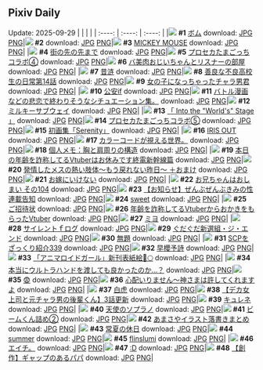 ## Pixiv Daily
Update: 2025-09-29
|      |      |      |
| :----: | :----: | :----: |
|![](https://pixiv.microyu.workers.dev/c/240x480/img-master/img/2025/09/27/00/00/16/135571054_p0_master1200.jpg) **#1** [ボム](https://www.pixiv.net/artworks/135571054) download: [JPG](https://pixiv.microyu.workers.dev/img-original/img/2025/09/27/00/00/16/135571054_p0.jpg) [PNG](https://pixiv.microyu.workers.dev/img-original/img/2025/09/27/00/00/16/135571054_p0.png)|![](https://s.pximg.net/common/images/limit_unviewable_s.png) **#2** [](https://www.pixiv.net/artworks/135595863) download: [JPG](https://s.pximg.net/common/images/limit_unviewable_s.png) [PNG](https://s.pximg.net/common/images/limit_unviewable_s.png)|![](https://pixiv.microyu.workers.dev/c/240x480/img-master/img/2025/09/28/00/01/40/135612314_p0_master1200.jpg) **#3** [MICKEY MOUSE](https://www.pixiv.net/artworks/135612314) download: [JPG](https://pixiv.microyu.workers.dev/img-original/img/2025/09/28/00/01/40/135612314_p0.jpg) [PNG](https://pixiv.microyu.workers.dev/img-original/img/2025/09/28/00/01/40/135612314_p0.png)|
|![](https://pixiv.microyu.workers.dev/c/240x480/img-master/img/2025/09/28/07/30/04/135622272_p0_master1200.jpg) **#4** [街の先の先まで](https://www.pixiv.net/artworks/135622272) download: [JPG](https://pixiv.microyu.workers.dev/img-original/img/2025/09/28/07/30/04/135622272_p0.jpg) [PNG](https://pixiv.microyu.workers.dev/img-original/img/2025/09/28/07/30/04/135622272_p0.png)|![](https://pixiv.microyu.workers.dev/c/240x480/img-master/img/2025/09/27/13/38/39/135589149_p0_master1200.jpg) **#5** [プロセカたまごっちコラボ④](https://www.pixiv.net/artworks/135589149) download: [JPG](https://pixiv.microyu.workers.dev/img-original/img/2025/09/27/13/38/39/135589149_p0.jpg) [PNG](https://pixiv.microyu.workers.dev/img-original/img/2025/09/27/13/38/39/135589149_p0.png)|![](https://pixiv.microyu.workers.dev/c/240x480/img-master/img/2025/09/27/00/01/35/135571306_p0_master1200.jpg) **#6** [バ美肉おじいちゃんとリスナーの部屋](https://www.pixiv.net/artworks/135571306) download: [JPG](https://pixiv.microyu.workers.dev/img-original/img/2025/09/27/00/01/35/135571306_p0.jpg) [PNG](https://pixiv.microyu.workers.dev/img-original/img/2025/09/27/00/01/35/135571306_p0.png)|
|![](https://pixiv.microyu.workers.dev/c/240x480/img-master/img/2025/09/28/01/05/49/135615198_p0_master1200.jpg) **#7** [昔涟](https://www.pixiv.net/artworks/135615198) download: [JPG](https://pixiv.microyu.workers.dev/img-original/img/2025/09/28/01/05/49/135615198_p0.jpg) [PNG](https://pixiv.microyu.workers.dev/img-original/img/2025/09/28/01/05/49/135615198_p0.png)|![](https://pixiv.microyu.workers.dev/c/240x480/img-master/img/2025/09/28/00/03/16/135612474_p0_master1200.jpg) **#8** [善良な不良高校生の日常第14話](https://www.pixiv.net/artworks/135612474) download: [JPG](https://pixiv.microyu.workers.dev/img-original/img/2025/09/28/00/03/16/135612474_p0.jpg) [PNG](https://pixiv.microyu.workers.dev/img-original/img/2025/09/28/00/03/16/135612474_p0.png)|![](https://pixiv.microyu.workers.dev/c/240x480/img-master/img/2025/09/28/00/00/38/135612140_p0_master1200.jpg) **#9** [女の子になっちゃったチャラ男君](https://www.pixiv.net/artworks/135612140) download: [JPG](https://pixiv.microyu.workers.dev/img-original/img/2025/09/28/00/00/38/135612140_p0.jpg) [PNG](https://pixiv.microyu.workers.dev/img-original/img/2025/09/28/00/00/38/135612140_p0.png)|
|![](https://pixiv.microyu.workers.dev/c/240x480/img-master/img/2025/09/27/02/30/43/135576286_p0_master1200.jpg) **#10** [公安if](https://www.pixiv.net/artworks/135576286) download: [JPG](https://pixiv.microyu.workers.dev/img-original/img/2025/09/27/02/30/43/135576286_p0.jpg) [PNG](https://pixiv.microyu.workers.dev/img-original/img/2025/09/27/02/30/43/135576286_p0.png)|![](https://pixiv.microyu.workers.dev/c/240x480/img-master/img/2025/09/27/11/05/28/135575392_p0_master1200.jpg) **#11** [バトル漫画などの悲恋で終わりそうなシチュエーション集。](https://www.pixiv.net/artworks/135575392) download: [JPG](https://pixiv.microyu.workers.dev/img-original/img/2025/09/27/11/05/28/135575392_p0.jpg) [PNG](https://pixiv.microyu.workers.dev/img-original/img/2025/09/27/11/05/28/135575392_p0.png)|![](https://pixiv.microyu.workers.dev/c/240x480/img-master/img/2025/09/28/17/15/11/135637935_p0_master1200.jpg) **#12** [ミルキーサブウェイ](https://www.pixiv.net/artworks/135637935) download: [JPG](https://pixiv.microyu.workers.dev/img-original/img/2025/09/28/17/15/11/135637935_p0.jpg) [PNG](https://pixiv.microyu.workers.dev/img-original/img/2025/09/28/17/15/11/135637935_p0.png)|
|![](https://pixiv.microyu.workers.dev/c/240x480/img-master/img/2025/09/27/17/41/26/135595930_p0_master1200.jpg) **#13** [「 Into the "World's" Stage 」](https://www.pixiv.net/artworks/135595930) download: [JPG](https://pixiv.microyu.workers.dev/img-original/img/2025/09/27/17/41/26/135595930_p0.jpg) [PNG](https://pixiv.microyu.workers.dev/img-original/img/2025/09/27/17/41/26/135595930_p0.png)|![](https://pixiv.microyu.workers.dev/c/240x480/img-master/img/2025/09/28/18/50/22/135641517_p0_master1200.jpg) **#14** [プロセカたまごっちコラボ⑤](https://www.pixiv.net/artworks/135641517) download: [JPG](https://pixiv.microyu.workers.dev/img-original/img/2025/09/28/18/50/22/135641517_p0.jpg) [PNG](https://pixiv.microyu.workers.dev/img-original/img/2025/09/28/18/50/22/135641517_p0.png)|![](https://pixiv.microyu.workers.dev/c/240x480/img-master/img/2025/09/27/01/13/43/135574376_p0_master1200.jpg) **#15** [初画集「Serenity」](https://www.pixiv.net/artworks/135574376) download: [JPG](https://pixiv.microyu.workers.dev/img-original/img/2025/09/27/01/13/43/135574376_p0.jpg) [PNG](https://pixiv.microyu.workers.dev/img-original/img/2025/09/27/01/13/43/135574376_p0.png)|
|![](https://pixiv.microyu.workers.dev/c/240x480/img-master/img/2025/09/27/20/00/13/135601142_p0_master1200.jpg) **#16** [IRIS OUT](https://www.pixiv.net/artworks/135601142) download: [JPG](https://pixiv.microyu.workers.dev/img-original/img/2025/09/27/20/00/13/135601142_p0.jpg) [PNG](https://pixiv.microyu.workers.dev/img-original/img/2025/09/27/20/00/13/135601142_p0.png)|![](https://pixiv.microyu.workers.dev/c/240x480/img-master/img/2025/09/27/19/16/16/135599589_p0_master1200.jpg) **#17** [カラーコードが視える世界。](https://www.pixiv.net/artworks/135599589) download: [JPG](https://pixiv.microyu.workers.dev/img-original/img/2025/09/27/19/16/16/135599589_p0.jpg) [PNG](https://pixiv.microyu.workers.dev/img-original/img/2025/09/27/19/16/16/135599589_p0.png)|![](https://pixiv.microyu.workers.dev/c/240x480/img-master/img/2025/09/27/06/00/09/135579234_p0_master1200.jpg) **#18** [個人メモ：胸と肩周りの構造](https://www.pixiv.net/artworks/135579234) download: [JPG](https://pixiv.microyu.workers.dev/img-original/img/2025/09/27/06/00/09/135579234_p0.jpg) [PNG](https://pixiv.microyu.workers.dev/img-original/img/2025/09/27/06/00/09/135579234_p0.png)|
|![](https://pixiv.microyu.workers.dev/c/240x480/img-master/img/2025/09/27/21/20/33/135604744_p0_master1200.jpg) **#19** [本日の年齢を詐称してるVtuberはお休みです終電新幹線篇](https://www.pixiv.net/artworks/135604744) download: [JPG](https://pixiv.microyu.workers.dev/img-original/img/2025/09/27/21/20/33/135604744_p0.jpg) [PNG](https://pixiv.microyu.workers.dev/img-original/img/2025/09/27/21/20/33/135604744_p0.png)|![](https://pixiv.microyu.workers.dev/c/240x480/img-master/img/2025/09/27/19/19/13/135599678_p0_master1200.jpg) **#20** [発情したメスの熱い肢体〜もう戻れない昨日〜 ＋おまけ](https://www.pixiv.net/artworks/135599678) download: [JPG](https://pixiv.microyu.workers.dev/img-original/img/2025/09/27/19/19/13/135599678_p0.jpg) [PNG](https://pixiv.microyu.workers.dev/img-original/img/2025/09/27/19/19/13/135599678_p0.png)|![](https://pixiv.microyu.workers.dev/c/240x480/img-master/img/2025/09/28/14/19/19/135632652_p0_master1200.jpg) **#21** [お嫁にいけない](https://www.pixiv.net/artworks/135632652) download: [JPG](https://pixiv.microyu.workers.dev/img-original/img/2025/09/28/14/19/19/135632652_p0.jpg) [PNG](https://pixiv.microyu.workers.dev/img-original/img/2025/09/28/14/19/19/135632652_p0.png)|
|![](https://pixiv.microyu.workers.dev/c/240x480/img-master/img/2025/09/27/12/43/06/135587738_p0_master1200.jpg) **#22** [お兄ちゃんはおしまい その104](https://www.pixiv.net/artworks/135587738) download: [JPG](https://pixiv.microyu.workers.dev/img-original/img/2025/09/27/12/43/06/135587738_p0.jpg) [PNG](https://pixiv.microyu.workers.dev/img-original/img/2025/09/27/12/43/06/135587738_p0.png)|![](https://pixiv.microyu.workers.dev/c/240x480/img-master/img/2025/09/27/00/00/08/135570998_p0_master1200.jpg) **#23** [【お知らせ】ぜんぶぜんぶきみの性 連載告知](https://www.pixiv.net/artworks/135570998) download: [JPG](https://pixiv.microyu.workers.dev/img-original/img/2025/09/27/00/00/08/135570998_p0.jpg) [PNG](https://pixiv.microyu.workers.dev/img-original/img/2025/09/27/00/00/08/135570998_p0.png)|![](https://pixiv.microyu.workers.dev/c/240x480/img-master/img/2025/09/28/00/00/23/135612079_p0_master1200.jpg) **#24** [sweet](https://www.pixiv.net/artworks/135612079) download: [JPG](https://pixiv.microyu.workers.dev/img-original/img/2025/09/28/00/00/23/135612079_p0.jpg) [PNG](https://pixiv.microyu.workers.dev/img-original/img/2025/09/28/00/00/23/135612079_p0.png)|
|![](https://pixiv.microyu.workers.dev/c/240x480/img-master/img/2025/09/28/19/00/11/135641907_p0_master1200.jpg) **#25** [ご招待状](https://www.pixiv.net/artworks/135641907) download: [JPG](https://pixiv.microyu.workers.dev/img-original/img/2025/09/28/19/00/11/135641907_p0.jpg) [PNG](https://pixiv.microyu.workers.dev/img-original/img/2025/09/28/19/00/11/135641907_p0.png)|![](https://pixiv.microyu.workers.dev/c/240x480/img-master/img/2025/09/28/21/18/18/135648294_p0_master1200.jpg) **#26** [年齢を詐称してるVtuberからおかきをもらったVtuber](https://www.pixiv.net/artworks/135648294) download: [JPG](https://pixiv.microyu.workers.dev/img-original/img/2025/09/28/21/18/18/135648294_p0.jpg) [PNG](https://pixiv.microyu.workers.dev/img-original/img/2025/09/28/21/18/18/135648294_p0.png)|![](https://pixiv.microyu.workers.dev/c/240x480/img-master/img/2025/09/27/00/30/07/135572720_p0_master1200.jpg) **#27** [ミヨ](https://www.pixiv.net/artworks/135572720) download: [JPG](https://pixiv.microyu.workers.dev/img-original/img/2025/09/27/00/30/07/135572720_p0.jpg) [PNG](https://pixiv.microyu.workers.dev/img-original/img/2025/09/27/00/30/07/135572720_p0.png)|
|![](https://pixiv.microyu.workers.dev/c/240x480/img-master/img/2025/09/28/06/43/55/135621452_p0_master1200.jpg) **#28** [サイレントｆログ](https://www.pixiv.net/artworks/135621452) download: [JPG](https://pixiv.microyu.workers.dev/img-original/img/2025/09/28/06/43/55/135621452_p0.jpg) [PNG](https://pixiv.microyu.workers.dev/img-original/img/2025/09/28/06/43/55/135621452_p0.png)|![](https://pixiv.microyu.workers.dev/c/240x480/img-master/img/2025/09/27/00/00/12/135571022_p0_master1200.jpg) **#29** [ぐだぐだ新選組・ジ・エンド](https://www.pixiv.net/artworks/135571022) download: [JPG](https://pixiv.microyu.workers.dev/img-original/img/2025/09/27/00/00/12/135571022_p0.jpg) [PNG](https://pixiv.microyu.workers.dev/img-original/img/2025/09/27/00/00/12/135571022_p0.png)|![](https://pixiv.microyu.workers.dev/c/240x480/img-master/img/2025/09/27/22/12/49/135607237_p0_master1200.jpg) **#30** [無題](https://www.pixiv.net/artworks/135607237) download: [JPG](https://pixiv.microyu.workers.dev/img-original/img/2025/09/27/22/12/49/135607237_p0.jpg) [PNG](https://pixiv.microyu.workers.dev/img-original/img/2025/09/27/22/12/49/135607237_p0.png)|
|![](https://pixiv.microyu.workers.dev/c/240x480/img-master/img/2025/09/27/21/00/28/135603781_p0_master1200.jpg) **#31** [SCPをざっくり紹介339](https://www.pixiv.net/artworks/135603781) download: [JPG](https://pixiv.microyu.workers.dev/img-original/img/2025/09/27/21/00/28/135603781_p0.jpg) [PNG](https://pixiv.microyu.workers.dev/img-original/img/2025/09/27/21/00/28/135603781_p0.png)|![](https://pixiv.microyu.workers.dev/c/240x480/img-master/img/2025/09/28/00/01/10/135612237_p0_master1200.jpg) **#32** [早櫻予詩](https://www.pixiv.net/artworks/135612237) download: [JPG](https://pixiv.microyu.workers.dev/img-original/img/2025/09/28/00/01/10/135612237_p0.jpg) [PNG](https://pixiv.microyu.workers.dev/img-original/img/2025/09/28/00/01/10/135612237_p0.png)|![](https://pixiv.microyu.workers.dev/c/240x480/img-master/img/2025/09/27/18/43/03/135598271_p0_master1200.jpg) **#33** [「アニマロイドガール」新刊表紙絵🐇🌕](https://www.pixiv.net/artworks/135598271) download: [JPG](https://pixiv.microyu.workers.dev/img-original/img/2025/09/27/18/43/03/135598271_p0.jpg) [PNG](https://pixiv.microyu.workers.dev/img-original/img/2025/09/27/18/43/03/135598271_p0.png)|
|![](https://pixiv.microyu.workers.dev/c/240x480/img-master/img/2025/09/27/20/19/40/135602076_p0_master1200.jpg) **#34** [本当にウルトラハンドを渡しても良かったのか…？](https://www.pixiv.net/artworks/135602076) download: [JPG](https://pixiv.microyu.workers.dev/img-original/img/2025/09/27/20/19/40/135602076_p0.jpg) [PNG](https://pixiv.microyu.workers.dev/img-original/img/2025/09/27/20/19/40/135602076_p0.png)|![](https://pixiv.microyu.workers.dev/c/240x480/img-master/img/2025/09/27/05/52/45/135579095_p0_master1200.jpg) **#35** [😨](https://www.pixiv.net/artworks/135579095) download: [JPG](https://pixiv.microyu.workers.dev/img-original/img/2025/09/27/05/52/45/135579095_p0.jpg) [PNG](https://pixiv.microyu.workers.dev/img-original/img/2025/09/27/05/52/45/135579095_p0.png)|![](https://pixiv.microyu.workers.dev/c/240x480/img-master/img/2025/09/27/00/00/14/135571035_p0_master1200.jpg) **#36** [心配いりません～神さまは許してくれますよ](https://www.pixiv.net/artworks/135571035) download: [JPG](https://pixiv.microyu.workers.dev/img-original/img/2025/09/27/00/00/14/135571035_p0.jpg) [PNG](https://pixiv.microyu.workers.dev/img-original/img/2025/09/27/00/00/14/135571035_p0.png)|
|![](https://pixiv.microyu.workers.dev/c/240x480/img-master/img/2025/09/27/01/20/48/135574582_p0_master1200.jpg) **#37** [白虎](https://www.pixiv.net/artworks/135574582) download: [JPG](https://pixiv.microyu.workers.dev/img-original/img/2025/09/27/01/20/48/135574582_p0.jpg) [PNG](https://pixiv.microyu.workers.dev/img-original/img/2025/09/27/01/20/48/135574582_p0.png)|![](https://pixiv.microyu.workers.dev/c/240x480/img-master/img/2025/09/27/18/52/06/135598542_p0_master1200.jpg) **#38** [【デカ女上司と元チャラ男の後輩くん】3話更新](https://www.pixiv.net/artworks/135598542) download: [JPG](https://pixiv.microyu.workers.dev/img-original/img/2025/09/27/18/52/06/135598542_p0.jpg) [PNG](https://pixiv.microyu.workers.dev/img-original/img/2025/09/27/18/52/06/135598542_p0.png)|![](https://pixiv.microyu.workers.dev/c/240x480/img-master/img/2025/09/27/16/19/50/135593405_p0_master1200.jpg) **#39** [キュレネ](https://www.pixiv.net/artworks/135593405) download: [JPG](https://pixiv.microyu.workers.dev/img-original/img/2025/09/27/16/19/50/135593405_p0.jpg) [PNG](https://pixiv.microyu.workers.dev/img-original/img/2025/09/27/16/19/50/135593405_p0.png)|
|![](https://pixiv.microyu.workers.dev/c/240x480/img-master/img/2025/09/28/12/45/20/135629878_p0_master1200.jpg) **#40** [天使のソプラノ](https://www.pixiv.net/artworks/135629878) download: [JPG](https://pixiv.microyu.workers.dev/img-original/img/2025/09/28/12/45/20/135629878_p0.jpg) [PNG](https://pixiv.microyu.workers.dev/img-original/img/2025/09/28/12/45/20/135629878_p0.png)|![](https://pixiv.microyu.workers.dev/c/240x480/img-master/img/2025/09/27/18/33/22/135597962_p0_master1200.jpg) **#41** [ビームくん詰め②](https://www.pixiv.net/artworks/135597962) download: [JPG](https://pixiv.microyu.workers.dev/img-original/img/2025/09/27/18/33/22/135597962_p0.jpg) [PNG](https://pixiv.microyu.workers.dev/img-original/img/2025/09/27/18/33/22/135597962_p0.png)|![](https://pixiv.microyu.workers.dev/c/240x480/img-master/img/2025/09/27/17/37/29/135595801_p0_master1200.jpg) **#42** [あまさやイラスト落書きまとめ](https://www.pixiv.net/artworks/135595801) download: [JPG](https://pixiv.microyu.workers.dev/img-original/img/2025/09/27/17/37/29/135595801_p0.jpg) [PNG](https://pixiv.microyu.workers.dev/img-original/img/2025/09/27/17/37/29/135595801_p0.png)|
|![](https://pixiv.microyu.workers.dev/c/240x480/img-master/img/2025/09/28/01/06/12/135615210_p0_master1200.jpg) **#43** [常夏の休日](https://www.pixiv.net/artworks/135615210) download: [JPG](https://pixiv.microyu.workers.dev/img-original/img/2025/09/28/01/06/12/135615210_p0.jpg) [PNG](https://pixiv.microyu.workers.dev/img-original/img/2025/09/28/01/06/12/135615210_p0.png)|![](https://pixiv.microyu.workers.dev/c/240x480/img-master/img/2025/09/27/00/00/16/135571056_p0_master1200.jpg) **#44** [summer](https://www.pixiv.net/artworks/135571056) download: [JPG](https://pixiv.microyu.workers.dev/img-original/img/2025/09/27/00/00/16/135571056_p0.jpg) [PNG](https://pixiv.microyu.workers.dev/img-original/img/2025/09/27/00/00/16/135571056_p0.png)|![](https://pixiv.microyu.workers.dev/c/240x480/img-master/img/2025/09/27/15/35/11/135592218_p0_master1200.jpg) **#45** [flinslumi](https://www.pixiv.net/artworks/135592218) download: [JPG](https://pixiv.microyu.workers.dev/img-original/img/2025/09/27/15/35/11/135592218_p0.jpg) [PNG](https://pixiv.microyu.workers.dev/img-original/img/2025/09/27/15/35/11/135592218_p0.png)|
|![](https://pixiv.microyu.workers.dev/c/240x480/img-master/img/2025/09/27/19/52/45/135600806_p0_master1200.jpg) **#46** [エイチ。](https://www.pixiv.net/artworks/135600806) download: [JPG](https://pixiv.microyu.workers.dev/img-original/img/2025/09/27/19/52/45/135600806_p0.jpg) [PNG](https://pixiv.microyu.workers.dev/img-original/img/2025/09/27/19/52/45/135600806_p0.png)|![](https://pixiv.microyu.workers.dev/c/240x480/img-master/img/2025/09/27/14/13/11/135590125_p0_master1200.jpg) **#47** [:D](https://www.pixiv.net/artworks/135590125) download: [JPG](https://pixiv.microyu.workers.dev/img-original/img/2025/09/27/14/13/11/135590125_p0.jpg) [PNG](https://pixiv.microyu.workers.dev/img-original/img/2025/09/27/14/13/11/135590125_p0.png)|![](https://pixiv.microyu.workers.dev/c/240x480/img-master/img/2025/09/28/17/49/01/135639072_p0_master1200.jpg) **#48** [【創作】ギャップのあるパパ](https://www.pixiv.net/artworks/135639072) download: [JPG](https://pixiv.microyu.workers.dev/img-original/img/2025/09/28/17/49/01/135639072_p0.jpg) [PNG](https://pixiv.microyu.workers.dev/img-original/img/2025/09/28/17/49/01/135639072_p0.png)|
